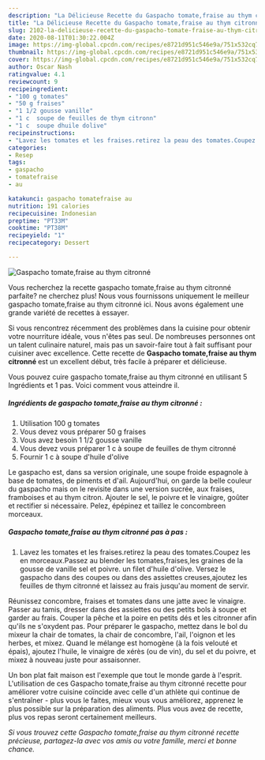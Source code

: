 ```yaml
---
description: "La Délicieuse Recette du Gaspacho tomate,fraise au thym citronné"
title: "La Délicieuse Recette du Gaspacho tomate,fraise au thym citronné"
slug: 2102-la-delicieuse-recette-du-gaspacho-tomate-fraise-au-thym-citronne
date: 2020-08-11T01:30:22.004Z
image: https://img-global.cpcdn.com/recipes/e8721d951c546e9a/751x532cq70/gaspacho-tomatefraise-au-thym-citronne-photo-principale-de-la-recette.jpg
thumbnail: https://img-global.cpcdn.com/recipes/e8721d951c546e9a/751x532cq70/gaspacho-tomatefraise-au-thym-citronne-photo-principale-de-la-recette.jpg
cover: https://img-global.cpcdn.com/recipes/e8721d951c546e9a/751x532cq70/gaspacho-tomatefraise-au-thym-citronne-photo-principale-de-la-recette.jpg
author: Oscar Nash
ratingvalue: 4.1
reviewcount: 9
recipeingredient:
- "100 g tomates"
- "50 g fraises"
- "1 1/2 gousse vanille"
- "1 c  soupe de feuilles de thym citronn"
- "1 c  soupe dhuile dolive"
recipeinstructions:
- "Lavez les tomates et les fraises.retirez la peau des tomates.Coupez les en morceaux.Passez au blender les tomates,fraises,les graines de la gousse de vanille sel et poivre. un filet d&#39;huile d&#39;olive. Versez le gaspacho dans des coupes ou dans des assiettes creuses,ajoutez les feuilles de thym citronné et laissez au frais jusqu&#39;au moment de servir."
categories:
- Resep
tags:
- gaspacho
- tomatefraise
- au

katakunci: gaspacho tomatefraise au 
nutrition: 191 calories
recipecuisine: Indonesian
preptime: "PT33M"
cooktime: "PT38M"
recipeyield: "1"
recipecategory: Dessert

---
```



![Gaspacho tomate,fraise au thym citronné](https://img-global.cpcdn.com/recipes/e8721d951c546e9a/751x532cq70/gaspacho-tomatefraise-au-thym-citronne-photo-principale-de-la-recette.jpg)

Vous recherchez la recette gaspacho tomate,fraise au thym citronné parfaite? ne cherchez plus! Nous vous fournissons uniquement le meilleur gaspacho tomate,fraise au thym citronné ici. Nous avons également une grande variété de recettes à essayer.

Si vous rencontrez récemment des problèmes dans la cuisine pour obtenir votre nourriture idéale, vous n'êtes pas seul. De nombreuses personnes ont un talent culinaire naturel, mais pas un savoir-faire tout à fait suffisant pour cuisiner avec excellence. Cette recette de <strong> Gaspacho tomate,fraise au thym citronné </strong> est un excellent début, très facile à préparer et délicieuse.

<!--inarticleads1-->

Vous pouvez cuire gaspacho tomate,fraise au thym citronné en utilisant 5 Ingrédients et 1 pas. Voici comment vous atteindre il.

##### Ingrédients de gaspacho tomate,fraise au thym citronné :

1. Utilisation 100 g tomates
1. Vous devez vous préparer 50 g fraises
1. Vous avez besoin 1 1/2 gousse vanille
1. Vous devez vous préparer 1 c à soupe de feuilles de thym citronné
1. Fournir 1 c à soupe d&#39;huile d&#39;olive


Le gaspacho est, dans sa version originale, une soupe froide espagnole à base de tomates, de piments et d&#39;ail. Aujourd&#39;hui, on garde la belle couleur du gaspacho mais on le revisite dans une version sucrée, aux fraises, framboises et au thym citron. Ajouter le sel, le poivre et le vinaigre, goûter et rectifier si nécessaire. Pelez, épépinez et taillez le concombreen morceaux. 

<!--inarticleads2-->

##### Gaspacho tomate,fraise au thym citronné pas à pas :

1. Lavez les tomates et les fraises.retirez la peau des tomates.Coupez les en morceaux.Passez au blender les tomates,fraises,les graines de la gousse de vanille sel et poivre. un filet d&#39;huile d&#39;olive. Versez le gaspacho dans des coupes ou dans des assiettes creuses,ajoutez les feuilles de thym citronné et laissez au frais jusqu&#39;au moment de servir.


Réunissez concombre, fraises et tomates dans une jatte avec le vinaigre. Passer au tamis, dresser dans des assiettes ou des petits bols à soupe et garder au frais. Couper la pêche et la poire en petits dés et les citronner afin qu&#39;ils ne s&#39;oxydent pas. Pour préparer le gaspacho, mettez dans le bol du mixeur la chair de tomates, la chair de concombre, l&#39;ail, l&#39;oignon et les herbes, et mixez. Quand le mélange est homogène (à la fois velouté et épais), ajoutez l&#39;huile, le vinaigre de xérès (ou de vin), du sel et du poivre, et mixez à nouveau juste pour assaisonner. 

<!--inarticleads1-->

<p>
Un bon plat fait maison est l'exemple que tout le monde garde à l'esprit. L'utilisation de ces Gaspacho tomate,fraise au thym citronné recette pour améliorer votre cuisine coïncide avec celle d'un athlète qui continue de s'entraîner - plus vous le faites, mieux vous vous améliorez, apprenez le plus possible sur la préparation des aliments. Plus vous avez de recette, plus vos repas seront certainement meilleurs.
</p>

<p>
<i>Si vous trouvez cette Gaspacho tomate,fraise au thym citronné recette précieuse, partagez-la avec vos amis ou votre famille, merci et bonne chance.</i>
</p>
